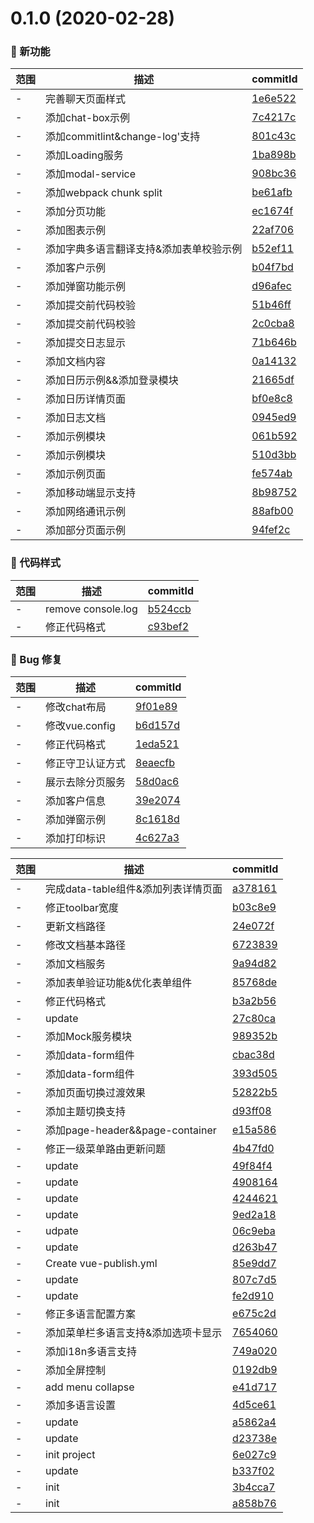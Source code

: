 # 0.1.0 (2020-02-28)

### 🌟 新功能
范围|描述|commitId
--|--|--
 - | 完善聊天页面样式 | [1e6e522](https://github.com/zct1989/vue-web-service/commit/1e6e522)
 - | 添加chat-box示例 | [7c4217c](https://github.com/zct1989/vue-web-service/commit/7c4217c)
 - | 添加commitlint&change-log'支持 | [801c43c](https://github.com/zct1989/vue-web-service/commit/801c43c)
 - | 添加Loading服务 | [1ba898b](https://github.com/zct1989/vue-web-service/commit/1ba898b)
 - | 添加modal-service | [908bc36](https://github.com/zct1989/vue-web-service/commit/908bc36)
 - | 添加webpack chunk split | [be61afb](https://github.com/zct1989/vue-web-service/commit/be61afb)
 - | 添加分页功能 | [ec1674f](https://github.com/zct1989/vue-web-service/commit/ec1674f)
 - | 添加图表示例 | [22af706](https://github.com/zct1989/vue-web-service/commit/22af706)
 - | 添加字典多语言翻译支持&添加表单校验示例 | [b52ef11](https://github.com/zct1989/vue-web-service/commit/b52ef11)
 - | 添加客户示例 | [b04f7bd](https://github.com/zct1989/vue-web-service/commit/b04f7bd)
 - | 添加弹窗功能示例 | [d96afec](https://github.com/zct1989/vue-web-service/commit/d96afec)
 - | 添加提交前代码校验 | [51b46ff](https://github.com/zct1989/vue-web-service/commit/51b46ff)
 - | 添加提交前代码校验 | [2c0cba8](https://github.com/zct1989/vue-web-service/commit/2c0cba8)
 - | 添加提交日志显示 | [71b646b](https://github.com/zct1989/vue-web-service/commit/71b646b)
 - | 添加文档内容 | [0a14132](https://github.com/zct1989/vue-web-service/commit/0a14132)
 - | 添加日历示例&&添加登录模块 | [21665df](https://github.com/zct1989/vue-web-service/commit/21665df)
 - | 添加日历详情页面 | [bf0e8c8](https://github.com/zct1989/vue-web-service/commit/bf0e8c8)
 - | 添加日志文档 | [0945ed9](https://github.com/zct1989/vue-web-service/commit/0945ed9)
 - | 添加示例模块 | [061b592](https://github.com/zct1989/vue-web-service/commit/061b592)
 - | 添加示例模块 | [510d3bb](https://github.com/zct1989/vue-web-service/commit/510d3bb)
 - | 添加示例页面 | [fe574ab](https://github.com/zct1989/vue-web-service/commit/fe574ab)
 - | 添加移动端显示支持 | [8b98752](https://github.com/zct1989/vue-web-service/commit/8b98752)
 - | 添加网络通讯示例 | [88afb00](https://github.com/zct1989/vue-web-service/commit/88afb00)
 - | 添加部分页面示例 | [94fef2c](https://github.com/zct1989/vue-web-service/commit/94fef2c)


### 🎨 代码样式
范围|描述|commitId
--|--|--
 - | remove console.log | [b524ccb](https://github.com/zct1989/vue-web-service/commit/b524ccb)
 - | 修正代码格式 | [c93bef2](https://github.com/zct1989/vue-web-service/commit/c93bef2)


### 🐛 Bug 修复
范围|描述|commitId
--|--|--
 - | 修改chat布局 | [9f01e89](https://github.com/zct1989/vue-web-service/commit/9f01e89)
 - | 修改vue.config | [b6d157d](https://github.com/zct1989/vue-web-service/commit/b6d157d)
 - | 修正代码格式 | [1eda521](https://github.com/zct1989/vue-web-service/commit/1eda521)
 - | 修正守卫认证方式 | [8eaecfb](https://github.com/zct1989/vue-web-service/commit/8eaecfb)
 - | 展示去除分页服务 | [58d0ac6](https://github.com/zct1989/vue-web-service/commit/58d0ac6)
 - | 添加客户信息 | [39e2074](https://github.com/zct1989/vue-web-service/commit/39e2074)
 - | 添加弹窗示例 | [8c1618d](https://github.com/zct1989/vue-web-service/commit/8c1618d)
 - | 添加打印标识 | [4c627a3](https://github.com/zct1989/vue-web-service/commit/4c627a3)


范围|描述|commitId
--|--|--
 - | 完成data-table组件&添加列表详情页面 | [a378161](https://github.com/zct1989/vue-web-service/commit/a378161)
 - | 修正toolbar宽度 | [b03c8e9](https://github.com/zct1989/vue-web-service/commit/b03c8e9)
 - | 更新文档路径 | [24e072f](https://github.com/zct1989/vue-web-service/commit/24e072f)
 - | 修改文档基本路径 | [6723839](https://github.com/zct1989/vue-web-service/commit/6723839)
 - | 添加文档服务 | [9a94d82](https://github.com/zct1989/vue-web-service/commit/9a94d82)
 - | 添加表单验证功能&优化表单组件 | [85768de](https://github.com/zct1989/vue-web-service/commit/85768de)
 - | 修正代码格式 | [b3a2b56](https://github.com/zct1989/vue-web-service/commit/b3a2b56)
 - | update | [27c80ca](https://github.com/zct1989/vue-web-service/commit/27c80ca)
 - | 添加Mock服务模块 | [989352b](https://github.com/zct1989/vue-web-service/commit/989352b)
 - | 添加data-form组件 | [cbac38d](https://github.com/zct1989/vue-web-service/commit/cbac38d)
 - | 添加data-form组件 | [393d505](https://github.com/zct1989/vue-web-service/commit/393d505)
 - | 添加页面切换过渡效果 | [52822b5](https://github.com/zct1989/vue-web-service/commit/52822b5)
 - | 添加主题切换支持 | [d93ff08](https://github.com/zct1989/vue-web-service/commit/d93ff08)
 - | 添加page-header&&page-container | [e15a586](https://github.com/zct1989/vue-web-service/commit/e15a586)
 - | 修正一级菜单路由更新问题 | [4b47fd0](https://github.com/zct1989/vue-web-service/commit/4b47fd0)
 - | update | [49f84f4](https://github.com/zct1989/vue-web-service/commit/49f84f4)
 - | update | [4908164](https://github.com/zct1989/vue-web-service/commit/4908164)
 - | update | [4244621](https://github.com/zct1989/vue-web-service/commit/4244621)
 - | update | [9ed2a18](https://github.com/zct1989/vue-web-service/commit/9ed2a18)
 - | udpate | [06c9eba](https://github.com/zct1989/vue-web-service/commit/06c9eba)
 - | update | [d263b47](https://github.com/zct1989/vue-web-service/commit/d263b47)
 - | Create vue-publish.yml | [85e9dd7](https://github.com/zct1989/vue-web-service/commit/85e9dd7)
 - | update | [807c7d5](https://github.com/zct1989/vue-web-service/commit/807c7d5)
 - | update | [fe2d910](https://github.com/zct1989/vue-web-service/commit/fe2d910)
 - | 修正多语言配置方案 | [e675c2d](https://github.com/zct1989/vue-web-service/commit/e675c2d)
 - | 添加菜单栏多语言支持&添加选项卡显示 | [7654060](https://github.com/zct1989/vue-web-service/commit/7654060)
 - | 添加i18n多语言支持 | [749a020](https://github.com/zct1989/vue-web-service/commit/749a020)
 - | 添加全屏控制 | [0192db9](https://github.com/zct1989/vue-web-service/commit/0192db9)
 - | add menu collapse | [e41d717](https://github.com/zct1989/vue-web-service/commit/e41d717)
 - | 添加多语言设置 | [4d5ce61](https://github.com/zct1989/vue-web-service/commit/4d5ce61)
 - | update | [a5862a4](https://github.com/zct1989/vue-web-service/commit/a5862a4)
 - | update | [d23738e](https://github.com/zct1989/vue-web-service/commit/d23738e)
 - | init project | [6e027c9](https://github.com/zct1989/vue-web-service/commit/6e027c9)
 - | update | [b337f02](https://github.com/zct1989/vue-web-service/commit/b337f02)
 - | init | [3b4cca7](https://github.com/zct1989/vue-web-service/commit/3b4cca7)
 - | init | [a858b76](https://github.com/zct1989/vue-web-service/commit/a858b76)

